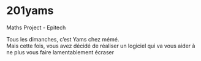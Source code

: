 # 201yams
Maths Project - Epitech

Tous les dimanches, c’est Yams chez mémé.<br>
Mais cette fois, vous avez décidé de réaliser un logiciel qui va vous aider à ne plus vous
faire lamentablement écraser 

